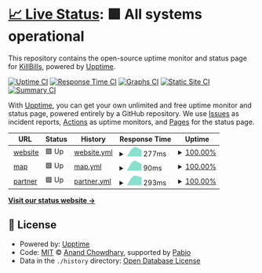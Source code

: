 # [📈 Live Status](https://killbillsdev.github.io/StatusPage): <!--live status--> **🟩 All systems operational**

This repository contains the open-source uptime monitor and status page for [KillBills](https://www.killbills.co/), powered by [Upptime](https://github.com/upptime/upptime).

[![Uptime CI](https://github.com/killbillsdev/StatusPage/workflows/Uptime%20CI/badge.svg)](https://github.com/killbillsdev/StatusPage/actions?query=workflow%3A%22Uptime+CI%22)
[![Response Time CI](https://github.com/killbillsdev/StatusPage/workflows/Response%20Time%20CI/badge.svg)](https://github.com/killbillsdev/StatusPage/actions?query=workflow%3A%22Response+Time+CI%22)
[![Graphs CI](https://github.com/killbillsdev/StatusPage/workflows/Graphs%20CI/badge.svg)](https://github.com/killbillsdev/StatusPage/actions?query=workflow%3A%22Graphs+CI%22)
[![Static Site CI](https://github.com/killbillsdev/StatusPage/workflows/Static%20Site%20CI/badge.svg)](https://github.com/killbillsdev/StatusPage/actions?query=workflow%3A%22Static+Site+CI%22)
[![Summary CI](https://github.com/killbillsdev/StatusPage/workflows/Summary%20CI/badge.svg)](https://github.com/killbillsdev/StatusPage/actions?query=workflow%3A%22Summary+CI%22)

With [Upptime](https://upptime.js.org), you can get your own unlimited and free uptime monitor and status page, powered entirely by a GitHub repository. We use [Issues](https://github.com/killbillsdev/StatusPage/issues) as incident reports, [Actions](https://github.com/killbillsdev/StatusPage/actions) as uptime monitors, and [Pages](https://killbillsdev.github.io/StatusPage) for the status page.

<!--start: status pages-->
<!-- This summary is generated by Upptime (https://github.com/upptime/upptime) -->
<!-- Do not edit this manually, your changes will be overwritten -->
<!-- prettier-ignore -->
| URL | Status | History | Response Time | Uptime |
| --- | ------ | ------- | ------------- | ------ |
| <img alt="" src="https://icons.duckduckgo.com/ip3/killbills.co.ico" height="13"> [website](https://killbills.co) | 🟩 Up | [website.yml](https://github.com/killbillsdev/StatusPage/commits/HEAD/history/website.yml) | <details><summary><img alt="Response time graph" src="./graphs/website/response-time-week.png" height="20"> 277ms</summary><br><a href="https://killbillsdev.github.io/StatusPage/history/website"><img alt="Response time 277" src="https://img.shields.io/endpoint?url=https%3A%2F%2Fraw.githubusercontent.com%2Fkillbillsdev%2FStatusPage%2FHEAD%2Fapi%2Fwebsite%2Fresponse-time.json"></a><br><a href="https://killbillsdev.github.io/StatusPage/history/website"><img alt="24-hour response time 277" src="https://img.shields.io/endpoint?url=https%3A%2F%2Fraw.githubusercontent.com%2Fkillbillsdev%2FStatusPage%2FHEAD%2Fapi%2Fwebsite%2Fresponse-time-day.json"></a><br><a href="https://killbillsdev.github.io/StatusPage/history/website"><img alt="7-day response time 277" src="https://img.shields.io/endpoint?url=https%3A%2F%2Fraw.githubusercontent.com%2Fkillbillsdev%2FStatusPage%2FHEAD%2Fapi%2Fwebsite%2Fresponse-time-week.json"></a><br><a href="https://killbillsdev.github.io/StatusPage/history/website"><img alt="30-day response time 277" src="https://img.shields.io/endpoint?url=https%3A%2F%2Fraw.githubusercontent.com%2Fkillbillsdev%2FStatusPage%2FHEAD%2Fapi%2Fwebsite%2Fresponse-time-month.json"></a><br><a href="https://killbillsdev.github.io/StatusPage/history/website"><img alt="1-year response time 277" src="https://img.shields.io/endpoint?url=https%3A%2F%2Fraw.githubusercontent.com%2Fkillbillsdev%2FStatusPage%2FHEAD%2Fapi%2Fwebsite%2Fresponse-time-year.json"></a></details> | <details><summary><a href="https://killbillsdev.github.io/StatusPage/history/website">100.00%</a></summary><a href="https://killbillsdev.github.io/StatusPage/history/website"><img alt="All-time uptime 100.00%" src="https://img.shields.io/endpoint?url=https%3A%2F%2Fraw.githubusercontent.com%2Fkillbillsdev%2FStatusPage%2FHEAD%2Fapi%2Fwebsite%2Fuptime.json"></a><br><a href="https://killbillsdev.github.io/StatusPage/history/website"><img alt="24-hour uptime 100.00%" src="https://img.shields.io/endpoint?url=https%3A%2F%2Fraw.githubusercontent.com%2Fkillbillsdev%2FStatusPage%2FHEAD%2Fapi%2Fwebsite%2Fuptime-day.json"></a><br><a href="https://killbillsdev.github.io/StatusPage/history/website"><img alt="7-day uptime 100.00%" src="https://img.shields.io/endpoint?url=https%3A%2F%2Fraw.githubusercontent.com%2Fkillbillsdev%2FStatusPage%2FHEAD%2Fapi%2Fwebsite%2Fuptime-week.json"></a><br><a href="https://killbillsdev.github.io/StatusPage/history/website"><img alt="30-day uptime 100.00%" src="https://img.shields.io/endpoint?url=https%3A%2F%2Fraw.githubusercontent.com%2Fkillbillsdev%2FStatusPage%2FHEAD%2Fapi%2Fwebsite%2Fuptime-month.json"></a><br><a href="https://killbillsdev.github.io/StatusPage/history/website"><img alt="1-year uptime 100.00%" src="https://img.shields.io/endpoint?url=https%3A%2F%2Fraw.githubusercontent.com%2Fkillbillsdev%2FStatusPage%2FHEAD%2Fapi%2Fwebsite%2Fuptime-year.json"></a></details>
| <img alt="" src="https://icons.duckduckgo.com/ip3/maps.killbills.co.ico" height="13"> [map](https://maps.killbills.co) | 🟩 Up | [map.yml](https://github.com/killbillsdev/StatusPage/commits/HEAD/history/map.yml) | <details><summary><img alt="Response time graph" src="./graphs/map/response-time-week.png" height="20"> 90ms</summary><br><a href="https://killbillsdev.github.io/StatusPage/history/map"><img alt="Response time 90" src="https://img.shields.io/endpoint?url=https%3A%2F%2Fraw.githubusercontent.com%2Fkillbillsdev%2FStatusPage%2FHEAD%2Fapi%2Fmap%2Fresponse-time.json"></a><br><a href="https://killbillsdev.github.io/StatusPage/history/map"><img alt="24-hour response time 90" src="https://img.shields.io/endpoint?url=https%3A%2F%2Fraw.githubusercontent.com%2Fkillbillsdev%2FStatusPage%2FHEAD%2Fapi%2Fmap%2Fresponse-time-day.json"></a><br><a href="https://killbillsdev.github.io/StatusPage/history/map"><img alt="7-day response time 90" src="https://img.shields.io/endpoint?url=https%3A%2F%2Fraw.githubusercontent.com%2Fkillbillsdev%2FStatusPage%2FHEAD%2Fapi%2Fmap%2Fresponse-time-week.json"></a><br><a href="https://killbillsdev.github.io/StatusPage/history/map"><img alt="30-day response time 90" src="https://img.shields.io/endpoint?url=https%3A%2F%2Fraw.githubusercontent.com%2Fkillbillsdev%2FStatusPage%2FHEAD%2Fapi%2Fmap%2Fresponse-time-month.json"></a><br><a href="https://killbillsdev.github.io/StatusPage/history/map"><img alt="1-year response time 90" src="https://img.shields.io/endpoint?url=https%3A%2F%2Fraw.githubusercontent.com%2Fkillbillsdev%2FStatusPage%2FHEAD%2Fapi%2Fmap%2Fresponse-time-year.json"></a></details> | <details><summary><a href="https://killbillsdev.github.io/StatusPage/history/map">100.00%</a></summary><a href="https://killbillsdev.github.io/StatusPage/history/map"><img alt="All-time uptime 100.00%" src="https://img.shields.io/endpoint?url=https%3A%2F%2Fraw.githubusercontent.com%2Fkillbillsdev%2FStatusPage%2FHEAD%2Fapi%2Fmap%2Fuptime.json"></a><br><a href="https://killbillsdev.github.io/StatusPage/history/map"><img alt="24-hour uptime 100.00%" src="https://img.shields.io/endpoint?url=https%3A%2F%2Fraw.githubusercontent.com%2Fkillbillsdev%2FStatusPage%2FHEAD%2Fapi%2Fmap%2Fuptime-day.json"></a><br><a href="https://killbillsdev.github.io/StatusPage/history/map"><img alt="7-day uptime 100.00%" src="https://img.shields.io/endpoint?url=https%3A%2F%2Fraw.githubusercontent.com%2Fkillbillsdev%2FStatusPage%2FHEAD%2Fapi%2Fmap%2Fuptime-week.json"></a><br><a href="https://killbillsdev.github.io/StatusPage/history/map"><img alt="30-day uptime 100.00%" src="https://img.shields.io/endpoint?url=https%3A%2F%2Fraw.githubusercontent.com%2Fkillbillsdev%2FStatusPage%2FHEAD%2Fapi%2Fmap%2Fuptime-month.json"></a><br><a href="https://killbillsdev.github.io/StatusPage/history/map"><img alt="1-year uptime 100.00%" src="https://img.shields.io/endpoint?url=https%3A%2F%2Fraw.githubusercontent.com%2Fkillbillsdev%2FStatusPage%2FHEAD%2Fapi%2Fmap%2Fuptime-year.json"></a></details>
| <img alt="" src="https://icons.duckduckgo.com/ip3/partners.killbills.co.ico" height="13"> [partner](https://partners.killbills.co) | 🟩 Up | [partner.yml](https://github.com/killbillsdev/StatusPage/commits/HEAD/history/partner.yml) | <details><summary><img alt="Response time graph" src="./graphs/partner/response-time-week.png" height="20"> 293ms</summary><br><a href="https://killbillsdev.github.io/StatusPage/history/partner"><img alt="Response time 293" src="https://img.shields.io/endpoint?url=https%3A%2F%2Fraw.githubusercontent.com%2Fkillbillsdev%2FStatusPage%2FHEAD%2Fapi%2Fpartner%2Fresponse-time.json"></a><br><a href="https://killbillsdev.github.io/StatusPage/history/partner"><img alt="24-hour response time 293" src="https://img.shields.io/endpoint?url=https%3A%2F%2Fraw.githubusercontent.com%2Fkillbillsdev%2FStatusPage%2FHEAD%2Fapi%2Fpartner%2Fresponse-time-day.json"></a><br><a href="https://killbillsdev.github.io/StatusPage/history/partner"><img alt="7-day response time 293" src="https://img.shields.io/endpoint?url=https%3A%2F%2Fraw.githubusercontent.com%2Fkillbillsdev%2FStatusPage%2FHEAD%2Fapi%2Fpartner%2Fresponse-time-week.json"></a><br><a href="https://killbillsdev.github.io/StatusPage/history/partner"><img alt="30-day response time 293" src="https://img.shields.io/endpoint?url=https%3A%2F%2Fraw.githubusercontent.com%2Fkillbillsdev%2FStatusPage%2FHEAD%2Fapi%2Fpartner%2Fresponse-time-month.json"></a><br><a href="https://killbillsdev.github.io/StatusPage/history/partner"><img alt="1-year response time 293" src="https://img.shields.io/endpoint?url=https%3A%2F%2Fraw.githubusercontent.com%2Fkillbillsdev%2FStatusPage%2FHEAD%2Fapi%2Fpartner%2Fresponse-time-year.json"></a></details> | <details><summary><a href="https://killbillsdev.github.io/StatusPage/history/partner">100.00%</a></summary><a href="https://killbillsdev.github.io/StatusPage/history/partner"><img alt="All-time uptime 100.00%" src="https://img.shields.io/endpoint?url=https%3A%2F%2Fraw.githubusercontent.com%2Fkillbillsdev%2FStatusPage%2FHEAD%2Fapi%2Fpartner%2Fuptime.json"></a><br><a href="https://killbillsdev.github.io/StatusPage/history/partner"><img alt="24-hour uptime 100.00%" src="https://img.shields.io/endpoint?url=https%3A%2F%2Fraw.githubusercontent.com%2Fkillbillsdev%2FStatusPage%2FHEAD%2Fapi%2Fpartner%2Fuptime-day.json"></a><br><a href="https://killbillsdev.github.io/StatusPage/history/partner"><img alt="7-day uptime 100.00%" src="https://img.shields.io/endpoint?url=https%3A%2F%2Fraw.githubusercontent.com%2Fkillbillsdev%2FStatusPage%2FHEAD%2Fapi%2Fpartner%2Fuptime-week.json"></a><br><a href="https://killbillsdev.github.io/StatusPage/history/partner"><img alt="30-day uptime 100.00%" src="https://img.shields.io/endpoint?url=https%3A%2F%2Fraw.githubusercontent.com%2Fkillbillsdev%2FStatusPage%2FHEAD%2Fapi%2Fpartner%2Fuptime-month.json"></a><br><a href="https://killbillsdev.github.io/StatusPage/history/partner"><img alt="1-year uptime 100.00%" src="https://img.shields.io/endpoint?url=https%3A%2F%2Fraw.githubusercontent.com%2Fkillbillsdev%2FStatusPage%2FHEAD%2Fapi%2Fpartner%2Fuptime-year.json"></a></details>

<!--end: status pages-->

[**Visit our status website →**](https://killbillsdev.github.io/StatusPage)

## 📄 License

- Powered by: [Upptime](https://github.com/upptime/upptime)
- Code: [MIT](./LICENSE) © [Anand Chowdhary](https://anandchowdhary.com), supported by [Pabio](https://pabio.com)
- Data in the `./history` directory: [Open Database License](https://opendatacommons.org/licenses/odbl/1-0/)
